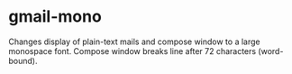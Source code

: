 # gmail-mono

Changes display of plain-text mails and compose window to a large monospace font. Compose window breaks line after 72 characters (word-bound).

